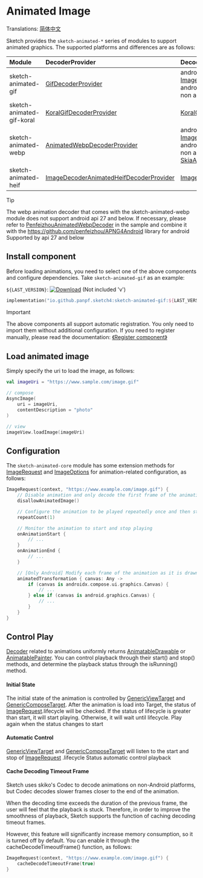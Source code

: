 # Animated Image

Translations: [简体中文](animated_image.zh.md)

Sketch provides the `sketch-animated-*` series of modules to support animated graphics. The
supported platforms and differences are as follows:

| Module                    | DecoderProvider                           | Decoder                                                                                                                          | Android   | iOS | Desktop | Web |
|:--------------------------|:------------------------------------------|:---------------------------------------------------------------------------------------------------------------------------------|:----------|:----|:--------|:----|
| sketch-animated-gif       | [GifDecoderProvider]                      | android api 28+: [ImageDecoderGifDecoder]</br>android api 27-: [MovieGifDecoder]</br>non android: [SkiaGifDecoder]               | ✅         | ✅   | ✅       | ✅   |
| sketch-animated-gif-koral | [KoralGifDecoderProvider]                 | [KoralGifDecoder]                                                                                                                | ✅         | ❌   | ❌       | ❌   |
| sketch-animated-webp      | [AnimatedWebpDecoderProvider]             | android api 28+: [ImageDecoderAnimatedWebpDecoder]</br>android api 27-: Not supported</br>non android: [SkiaAnimatedWebpDecoder] | ✅(API 28) | ✅   | ✅       | ✅   |
| sketch-animated-heif      | [ImageDecoderAnimatedHeifDecoderProvider] | [ImageDecoderAnimatedHeifDecoder]                                                                                                | ✅(API 30) | ❌   | ❌       | ❌   |

> [!TIP]
> The webp animation decoder that comes with the sketch-animated-webp module does not support
> android api 27 and below. If necessary, please refer to [PenfeizhouAnimatedWebpDecoder] in the
> sample and combine it with the https://github.com/penfeizhou/APNG4Android library for android
> Supported by api 27 and below

## Install component

Before loading animations, you need to select one of the above components and configure
dependencies. Take `sketch-animated-gif` as an example:

`${LAST_VERSION}`: [![Download][version_icon]][version_link] (Not included 'v')

```kotlin
implementation("io.github.panpf.sketch4:sketch-animated-gif:${LAST_VERSION}")
```

> [!IMPORTANT]
> The above components all support automatic registration. You only need to import them without
> additional configuration. If you need to register manually, please read the
> documentation: [《Register component》](register_component.md)

## Load animated image

Simply specify the uri to load the image, as follows:

```kotlin
val imageUri = "https://www.sample.com/image.gif"

// compose
AsyncImage(
    uri = imageUri,
    contentDescription = "photo"
)

// view
imageView.loadImage(imageUri)
```

## Configuration

The `sketch-animated-core` module has some extension methods for [ImageRequest] and [ImageOptions]
for animation-related configuration, as follows:

```kotlin
ImageRequest(context, "https://www.example.com/image.gif") {
    // Disable animation and only decode the first frame of the animation
    disallowAnimatedImage()

    // Configure the animation to be played repeatedly once and then stop. The default is to play in an infinite loop.
    repeatCount(1)

    // Monitor the animation to start and stop playing
    onAnimationStart {
        // ...
    }
    onAnimationEnd {
        // ...
    }

    // [Only Android] Modify each frame of the animation as it is drawn 
    animatedTransformation { canvas: Any ->
        if (canvas is androidx.compose.ui.graphics.Canvas) {
            // ...
        } else if (canvas is android.graphics.Canvas) {
            // ...
        }
    }
}
```

## Control Play

[Decoder] related to animations uniformly returns [AnimatableDrawable] or [AnimatablePainter]. You
can control playback through their start() and stop() methods, and determine the playback status
through the isRunning() method.

#### Initial State

The initial state of the animation is controlled by [GenericViewTarget] and [GenericComposeTarget].
After the animation is load into Target, the status of [ImageRequest].lifecycle will be
checked. If the status of lifecycle is greater than start, it will start playing. Otherwise, it will
wait until lifecycle. Play again when the status changes to start

#### Automatic Control

[GenericViewTarget] and [GenericComposeTarget] will listen to the start and stop of [ImageRequest]
.lifecycle Status automatic control playback

#### Cache Decoding Timeout Frame

Sketch uses skiko's Codec to decode animations on non-Android platforms, but Codec decodes slower
frames closer to the end of the animation.

When the decoding time exceeds the duration of the previous frame, the user will feel that the
playback is stuck. Therefore, in order to improve the smoothness of playback, Sketch supports the
function of caching decoding timeout frames.

However, this feature will significantly increase memory consumption, so it is turned off by
default. You can enable it through the cacheDecodeTimeoutFrame() function, as follows:

```kotlin
ImageRequest(context, "https://www.example.com/image.gif") {
    cacheDecodeTimeoutFrame(true)
}
```

[comment]: <> (classs)

[version_icon]: https://img.shields.io/maven-central/v/io.github.panpf.sketch4/sketch-singleton

[version_link]: https://repo1.maven.org/maven2/io/github/panpf/sketch4/

[AnimatableDrawable]: ../sketch-core/src/androidMain/kotlin/com/github/panpf/sketch/drawable/AnimatableDrawable.kt

[AnimatablePainter]: ../sketch-compose-core/src/commonMain/kotlin/com/github/panpf/sketch/painter/AnimatablePainter.kt

[Decoder]: ../sketch-core/src/commonMain/kotlin/com/github/panpf/sketch/decode/Decoder.kt

[GenericComposeTarget]: ../sketch-compose-core/src/commonMain/kotlin/com/github/panpf/sketch/target/GenericComposeTarget.kt

[GenericViewTarget]: ../sketch-view-core/src/main/kotlin/com/github/panpf/sketch/target/GenericViewTarget.kt

[ImageDecoderGifDecoder]: ../sketch-animated-gif/src/androidMain/kotlin/com/github/panpf/sketch/decode/ImageDecoderGifDecoder.kt

[KoralGifDecoder]: ../sketch-animated-gif-koral/src/main/kotlin/com/github/panpf/sketch/decode/KoralGifDecoder.kt

[MovieGifDecoder]: ../sketch-animated-gif/src/androidMain/kotlin/com/github/panpf/sketch/decode/MovieGifDecoder.kt

[SkiaGifDecoder]: ../sketch-animated-gif/src/nonAndroidMain/kotlin/com/github/panpf/sketch/decode/SkiaGifDecoder.kt

[ImageDecoderAnimatedHeifDecoder]: ../sketch-animated-heif/src/main/kotlin/com/github/panpf/sketch/decode/ImageDecoderAnimatedHeifDecoder.kt

[ImageRequest]: ../sketch-core/src/commonMain/kotlin/com/github/panpf/sketch/request/ImageRequest.common.kt

[ImageOptions]: ../sketch-core/src/commonMain/kotlin/com/github/panpf/sketch/request/ImageOptions.common.kt

[Movie]: https://cs.android.com/android/platform/superproject/+/master:frameworks/base/graphics/java/android/graphics/Movie.java

[ImageDecoderAnimatedWebpDecoder]: ../sketch-animated-webp/src/androidMain/kotlin/com/github/panpf/sketch/decode/ImageDecoderAnimatedWebpDecoder.kt

[SkiaAnimatedWebpDecoder]: ../sketch-animated-webp/src/nonAndroidMain/kotlin/com/github/panpf/sketch/decode/SkiaAnimatedWebpDecoder.kt

[GifDecoderProvider]: ../sketch-animated-gif/src/commonMain/kotlin/com/github/panpf/sketch/decode/internal/GifDecoderProvider.common.kt

[KoralGifDecoderProvider]: ../sketch-animated-gif-koral/src/main/kotlin/com/github/panpf/sketch/decode/internal/KoralGifDecoderProvider.kt

[AnimatedWebpDecoderProvider]: ../sketch-animated-webp/src/commonMain/kotlin/com/github/panpf/sketch/decode/internal/AnimatedWebpDecoderProvider.common.kt

[ImageDecoderAnimatedHeifDecoderProvider]: ../sketch-animated-heif/src/main/kotlin/com/github/panpf/sketch/decode/internal/ImageDecoderAnimatedHeifDecoderProvider.kt

[PenfeizhouAnimatedWebpDecoder]: ../sample/src/androidMain/kotlin/com/github/panpf/sketch/sample/util/PenfeizhouAnimatedWebpDecoder.kt

[comment]: <> (wiki)

[getting_started_platform_different]: getting_started.md#platform-differences